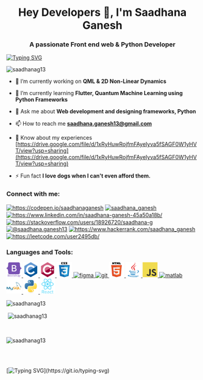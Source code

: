 <h1 align="center">Hey Developers 👋, I'm Saadhana Ganesh</h1>
<h3 align="center">A passionate Front end web & Python Developer</h3>

[![Typing SVG](https://readme-typing-svg.herokuapp.com?lines=I'm+a+Computer+Science+Engineer;I+love+to+read+books)](https://git.io/typing-svg)

<p align="left"> <img src="https://komarev.com/ghpvc/?username=saadhanag13&label=Profile%20views&color=0e75b6&style=flat" alt="saadhanag13" /> </p>

- 🔭 I’m currently working on **QML & 2D Non-Linear Dynamics**

- 🌱 I’m currently learning **Flutter, Quantum Machine Learning using Python Frameworks**

- 💬 Ask me about **Web development and designing frameworks, Python**

- 📫 How to reach me **saadhana.ganesh13@gmail.com**

- 📄 Know about my experiences [https://drive.google.com/file/d/1xRyHuwRojfmFAyeIyva5fSAGF0W1yHVT/view?usp=sharing](https://drive.google.com/file/d/1xRyHuwRojfmFAyeIyva5fSAGF0W1yHVT/view?usp=sharing)

- ⚡ Fun fact **I love dogs when I can't even afford them.**

<h3 align="left">Connect with me:</h3>
<p align="left">
<a href="https://codepen.io/https://codepen.io/saadhanaganesh" target="blank"><img align="center" src="https://raw.githubusercontent.com/rahuldkjain/github-profile-readme-generator/master/src/images/icons/Social/codepen.svg" alt="https://codepen.io/saadhanaganesh" height="30" width="40" /></a>
<a href="https://twitter.com/saadhana_ganesh" target="blank"><img align="center" src="https://raw.githubusercontent.com/rahuldkjain/github-profile-readme-generator/master/src/images/icons/Social/twitter.svg" alt="saadhana_ganesh" height="30" width="40" /></a>
<a href="https://linkedin.com/in/https://www.linkedin.com/in/saadhana-ganesh-45a50a18b/" target="blank"><img align="center" src="https://raw.githubusercontent.com/rahuldkjain/github-profile-readme-generator/master/src/images/icons/Social/linked-in-alt.svg" alt="https://www.linkedin.com/in/saadhana-ganesh-45a50a18b/" height="30" width="40" /></a>
<a href="https://stackoverflow.com/users/https://stackoverflow.com/users/18926720/saadhana-g" target="blank"><img align="center" src="https://raw.githubusercontent.com/rahuldkjain/github-profile-readme-generator/master/src/images/icons/Social/stack-overflow.svg" alt="https://stackoverflow.com/users/18926720/saadhana-g" height="30" width="40" /></a>
<a href="https://medium.com/@saadhana.ganesh13" target="blank"><img align="center" src="https://raw.githubusercontent.com/rahuldkjain/github-profile-readme-generator/master/src/images/icons/Social/medium.svg" alt="@saadhana.ganesh13" height="30" width="40" /></a>
<a href="https://www.hackerrank.com/https://www.hackerrank.com/saadhana_ganesh" target="blank"><img align="center" src="https://raw.githubusercontent.com/rahuldkjain/github-profile-readme-generator/master/src/images/icons/Social/hackerrank.svg" alt="https://www.hackerrank.com/saadhana_ganesh" height="30" width="40" /></a>
<a href="https://www.leetcode.com/https://leetcode.com/user2495db/" target="blank"><img align="center" src="https://raw.githubusercontent.com/rahuldkjain/github-profile-readme-generator/master/src/images/icons/Social/leet-code.svg" alt="https://leetcode.com/user2495db/" height="30" width="40" /></a>
</p>

<h3 align="left">Languages and Tools:</h3>
<p align="left"> <a href="https://getbootstrap.com" target="_blank" rel="noreferrer"> <img src="https://raw.githubusercontent.com/devicons/devicon/master/icons/bootstrap/bootstrap-plain-wordmark.svg" alt="bootstrap" width="40" height="40"/> </a> <a href="https://www.cprogramming.com/" target="_blank" rel="noreferrer"> <img src="https://raw.githubusercontent.com/devicons/devicon/master/icons/c/c-original.svg" alt="c" width="40" height="40"/> </a> <a href="https://www.w3schools.com/cpp/" target="_blank" rel="noreferrer"> <img src="https://raw.githubusercontent.com/devicons/devicon/master/icons/cplusplus/cplusplus-original.svg" alt="cplusplus" width="40" height="40"/> </a> <a href="https://www.w3schools.com/css/" target="_blank" rel="noreferrer"> <img src="https://raw.githubusercontent.com/devicons/devicon/master/icons/css3/css3-original-wordmark.svg" alt="css3" width="40" height="40"/> </a> <a href="https://www.figma.com/" target="_blank" rel="noreferrer"> <img src="https://www.vectorlogo.zone/logos/figma/figma-icon.svg" alt="figma" width="40" height="40"/> </a> <a href="https://git-scm.com/" target="_blank" rel="noreferrer"> <img src="https://www.vectorlogo.zone/logos/git-scm/git-scm-icon.svg" alt="git" width="40" height="40"/> </a> <a href="https://www.w3.org/html/" target="_blank" rel="noreferrer"> <img src="https://raw.githubusercontent.com/devicons/devicon/master/icons/html5/html5-original-wordmark.svg" alt="html5" width="40" height="40"/> </a> <a href="https://www.java.com" target="_blank" rel="noreferrer"> <img src="https://raw.githubusercontent.com/devicons/devicon/master/icons/java/java-original.svg" alt="java" width="40" height="40"/> </a> <a href="https://developer.mozilla.org/en-US/docs/Web/JavaScript" target="_blank" rel="noreferrer"> <img src="https://raw.githubusercontent.com/devicons/devicon/master/icons/javascript/javascript-original.svg" alt="javascript" width="40" height="40"/> </a> <a href="https://www.mathworks.com/" target="_blank" rel="noreferrer"> <img src="https://upload.wikimedia.org/wikipedia/commons/2/21/Matlab_Logo.png" alt="matlab" width="40" height="40"/> </a> <a href="https://www.mysql.com/" target="_blank" rel="noreferrer"> <img src="https://raw.githubusercontent.com/devicons/devicon/master/icons/mysql/mysql-original-wordmark.svg" alt="mysql" width="40" height="40"/> </a> <a href="https://www.python.org" target="_blank" rel="noreferrer"> <img src="https://raw.githubusercontent.com/devicons/devicon/master/icons/python/python-original.svg" alt="python" width="40" height="40"/> </a> <a href="https://reactjs.org/" target="_blank" rel="noreferrer"> <img src="https://raw.githubusercontent.com/devicons/devicon/master/icons/react/react-original-wordmark.svg" alt="react" width="40" height="40"/> </a> </p>

<p><img align="left" src="https://github-readme-stats.vercel.app/api/top-langs?username=saadhanag13&show_icons=true&locale=en&layout=compact" alt="saadhanag13" /></p>
<br>

<p>&nbsp;<img align="center" src="https://github-readme-stats.vercel.app/api?username=saadhanag13&show_icons=true&locale=en" alt="saadhanag13" /></p>
<br>

<p><img align="center" src="https://github-readme-streak-stats.herokuapp.com/?user=saadhanag13&" alt="saadhanag13" /></p>
<br>
<br>

[![Typing SVG](https://readme-typing-svg.herokuapp.com?color=DFF7DD&lines=Until+next+time!++Thankyou!)](https://git.io/typing-svg)
